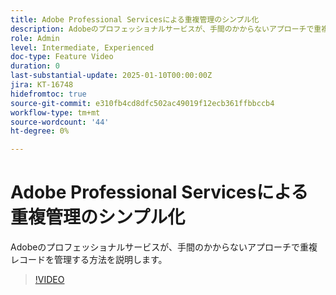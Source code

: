 ```yaml
---
title: Adobe Professional Servicesによる重複管理のシンプル化
description: Adobeのプロフェッショナルサービスが、手間のかからないアプローチで重複レコードを管理する方法を説明します。
role: Admin
level: Intermediate, Experienced
doc-type: Feature Video
duration: 0
last-substantial-update: 2025-01-10T00:00:00Z
jira: KT-16748
hidefromtoc: true
source-git-commit: e310fb4cd8dfc502ac49019f12ecb361ffbbccb4
workflow-type: tm+mt
source-wordcount: '44'
ht-degree: 0%

---
```



# Adobe Professional Servicesによる重複管理のシンプル化

Adobeのプロフェッショナルサービスが、手間のかからないアプローチで重複レコードを管理する方法を説明します。

>[!VIDEO](https://video.tv.adobe.com/v/3436779/?learn=on&enablevpops&captions=jpn)
